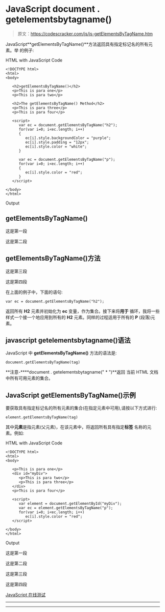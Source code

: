 # JavaScript document . getelementsbytagname()

> 原文：<https://codescracker.com/js/js-getElementsByTagName.htm>

JavaScript**getElementsByTagName()**方法返回具有指定标记名的所有元素。举 的例子:

HTML with JavaScript Code

```
<!DOCTYPE html>
<html>
<body>

   <h2>getElementsByTagName()</h2>
   <p>This is para one</p>
   <p>This is para two</p>

   <h2>The getElementsByTagName() Method</h2>
   <p>This is para three</p>
   <p>This is para four</p>

   <script>
      var ec = document.getElementsByTagName("h2");
      for(var i=0; i<ec.length; i++)
      {
         ec[i].style.backgroundColor = "purple";
         ec[i].style.padding = "12px";
         ec[i].style.color = "white";
      }

      var ec = document.getElementsByTagName("p");
      for(var i=0; i<ec.length; i++)
      {
         ec[i].style.color = "red";
      }
   </script>

</body>
</html>
```

Output

## getElementsByTagName()

这是第一段

这是第二段

## getElementsByTagName()方法

这是第三段

这是第四段

在上面的例子中，下面的语句:

```
var ec = document.getElementsByTagName("h2");
```

返回所有 **H2** 元素并初始化为 **ec** 变量，作为集合。接下来将**用于** 循环，我将一些样式一个接一个地应用到所有的 **H2** 元素。同样的过程适用于所有的 **P** (段落)元素。

## javascript getelementsbytagname()语法

JavaScript 中 **getElementsByTagName()** 方法的语法是:

```
document.getElementsByTagName(tag)
```

**注意-****document . getelementsbytagname(" * ")**返回 当前 HTML 文档中所有可用元素的集合。

## JavaScript getElementsByTagName()示例

要获取具有指定标记名的所有元素的集合(在指定元素中可用),请按以下方式进行:

```
element.getElementsByTagName(tag)
```

其中**元素**是指元素(父元素)，在该元素中，将返回所有具有指定**标签** 名称的元素。例如:

HTML with JavaScript Code

```
<!DOCTYPE html>
<html>
<body>

   <p>This is para one</p>
   <div id="myDiv">
      <p>This is para two</p>
      <p>This is para three</p>
   </div>
   <p>This is para four</p>

   <script>
      var element = document.getElementById("myDiv");
      var ec = element.getElementsByTagName("p");
      for(var i=0; i<ec.length; i++)
         ec[i].style.color = "red";
   </script>

</body>
</html>
```

Output

这是第一段

这是第二段

这是第三段

这是第四段

[JavaScript 在线测试](/exam/showtest.php?subid=6)

* * *

* * *